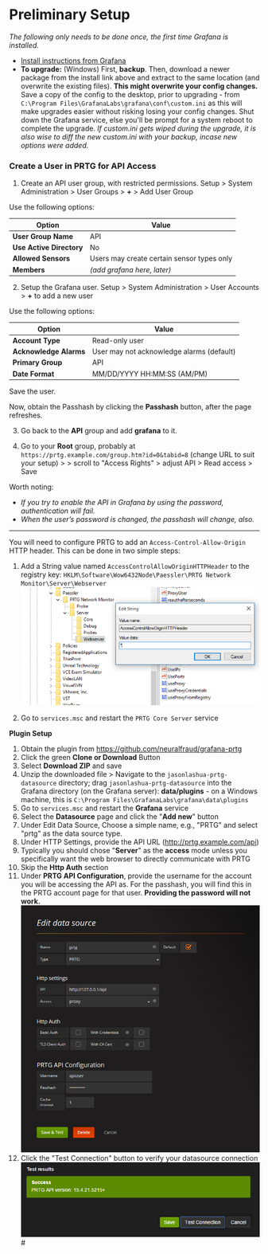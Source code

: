 # Preliminary Setup
*The following only needs to be done once, the first time Grafana is installed.*

- [Install instructions from Grafana](https://grafana.com/docs/grafana/latest/installation/)
- **To upgrade:** (Windows) First, **backup**.  Then, download a newer package from the install link above and extract to the same location (and overwrite the existing files). **This might overwrite your config changes.** Save a copy of the config to the desktop, prior to upgrading - from `C:\Program Files\GrafanaLabs\grafana\conf\custom.ini` as this will make upgrades easier without risking losing your config changes.  Shut down the Grafana service, else you'll be prompt for a system reboot to complete the upgrade.  *If custom.ini gets wiped during the upgrade, it is also wise to diff the new custom.ini with your backup, incase new options were added.*

### Create a User in PRTG for API Access
1. Create an API user group, with restricted permissions.  Setup > System Administration > User Groups > **+** > Add User Group

Use the following options:

Option | Value
-------|-------
**User Group Name** | API
**Use Active Directory** | No
**Allowed Sensors** | Users may create certain sensor types only
**Members** | *(add grafana here, later)*



2. Setup the Grafana user.  Setup > System Administration > User Accounts > **+** to add a new user

Use the following options:

Option | Value
-------|-------
**Account Type** | Read-only user
**Acknowledge Alarms** | User may not acknowledge alarms (default)
**Primary Group** | API
**Date Format** | MM/DD/YYYY HH:MM:SS (AM/PM)

Save the user.

Now, obtain the Passhash by clicking the **Passhash** button, after the page refreshes.

3. Go back to the **API** group and add **grafana** to it.

4. Go to your **Root** group, probably at `https://prtg.example.com/group.htm?id=0&tabid=8` (change URL to suit your setup) >  > scroll to "Access Rights" > adjust API > Read access > Save

Worth noting:
- *If you try to enable the API in Grafana by using the password, authentication will fail.*
- *When the user’s password is changed, the passhash will change, also.*

***

You will need to configure PRTG to add an `Access-Control-Allow-Origin` HTTP header. This can be done in two simple steps:

1. Add a String value named `AccessControlAllowOriginHTTPHeader` to the registry key: `HKLM\Software\Wow6432Node\Paessler\PRTG Network Monitor\Server\Webserver`
![Grafana Setup](img/grafana-setup.png)

2. Go to `services.msc` and restart the `PRTG Core Server` service

**Plugin Setup**

1. Obtain the plugin from https://github.com/neuralfraud/grafana-prtg
2. Click the green **Clone or Download** Button
3. Select **Download ZIP** and save
4. Unzip the downloaded file > Navigate to the `jasonlashua-prtg-datasource` directory; drag `jasonlashua-prtg-datasource` into the Grafana directory (on the Grafana server): **data/plugins** - on a Windows machine, this is `C:\Program Files\GrafanaLabs\grafana\data\plugins`
5. Go to `services.msc` and restart the **Grafana** service
6. Select the **Datasource** page and click the "**Add new**" button
7. Under Edit Data Source, Choose a simple name, e.g., "PRTG" and select "prtg" as the data source type.
8. Under HTTP Settings, provide the API URL (http://prtg.example.com/api)
9. Typically you should chose "**Server**" as the **access** mode unless you specifically want the web browser to directly communicate with PRTG
10. Skip the **Http Auth** section
11. Under **PRTG API Configuration**, provide the username for the account you will be accessing the API as. For the passhash, you will find this in the PRTG account page for that user. **Providing the password will not work.** ![PRTG Data Source](img/prtg-data-source.png)
12. Click the "Test Connection" button to verify your datasource connection ![Test Successful](img/test-successful.png)#
